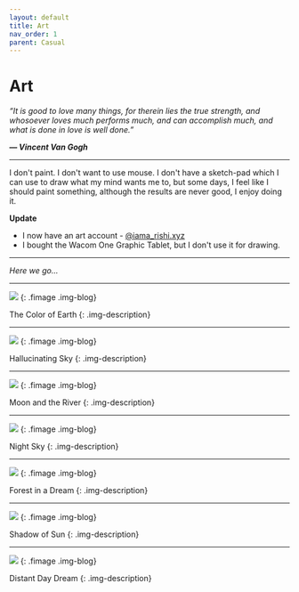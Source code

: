 ```yaml
---
layout: default
title: Art
nav_order: 1
parent: Casual
---
```


# Art


*“It is good to love many things, for therein lies the true strength, and whosoever loves much performs much, and can accomplish much, and what is done in love is well done.”*

__*― Vincent Van Gogh*__


---

I don't paint. I don't want to use mouse. I don't have a sketch-pad which I can use to draw what my mind wants me to, but some days, I feel like I should paint something, although the results are never good, I enjoy doing it.

<!-- - The paintings can be found here -
	- [Hallucinating Sky](/media/7.jpg)
	- [Moon and the River](/media/6.png)
	- [Night Sky](/media/2.png)
	- [Forest in a Dream](/media/3.png)
	- [Shadow of Sun](/media/5.png)
	- [Blue Sunset](/media/8.png)
 -->

__Update__

- I now have an art account - [@iama_rishi.xyz](https://instagram.com/iama_rishi.art)
- I bought the Wacom One Graphic Tablet, but I don't use it for drawing.

---

*Here we go...*

---

<img src="/media/1.png">
{: .fimage .img-blog}

The Color of Earth
{: .img-description}

---

<img src="/media/7.jpg">
{: .fimage .img-blog}

Hallucinating Sky
{: .img-description}

---

<img src="/media/6.png">
{: .fimage .img-blog}

Moon and the River
{: .img-description}

---

<img src="/media/2.png">
{: .fimage .img-blog}

Night Sky
{: .img-description}

---

<img src="/media/3.png">
{: .fimage .img-blog}

Forest in a Dream
{: .img-description}

---

<img src="/media/5.png">
{: .fimage .img-blog}

Shadow of Sun
{: .img-description}


---

<img src="/media/dream.jpeg">
{: .fimage .img-blog}

Distant Day Dream
{: .img-description}

